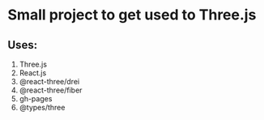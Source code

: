 # Small project to get used to Three.js

## Uses:
1. Three.js
2. React.js
3. @react-three/drei
4. @react-three/fiber
5. gh-pages
6. @types/three
